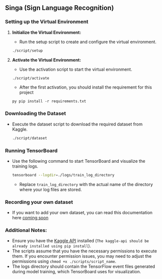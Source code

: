 ## Singa (Sign Language Recognition)

### Setting up the Virtual Environment

1. **Initialize the Virtual Environment:**
    - Run the setup script to create and configure the virtual environment.

    ```sh
    ./script/setup
    ```

2. **Activate the Virtual Environment:**
    - Use the activation script to start the virtual environment.

    ```sh
    ./script/activate
    ```

    - After the first activation, you should install the requirement for this project

    ```
    py pip install -r requirements.txt
    ```

### Downloading the Dataset

  - Execute the dataset script to download the required dataset from Kaggle.

    ```sh
    ./script/dataset
    ```

### Running TensorBoard

  - Use the following command to start TensorBoard and visualize the training logs.

    ```sh
    tensorboard --logdir=./logs/train_log_directory
    ```

    - Replace `train_log_directory` with the actual name of the directory where your log files are stored.

### Recording your own dataset

   - If you want to add your own dataset, you can read this documentation here [coming soon]()

### Additional Notes:

- Ensure you have the [Kaggle API](https://github.com/Kaggle/kaggle-api) installed (`The kaggle-api should be already installed using pip install`).
- The scripts assume that you have the necessary permissions to execute them. If you encounter permission issues, you may need to adjust the permissions using `chmod +x ./scripts/script_name`.
- The logs directory should contain the TensorFlow event files generated during model training, which TensorBoard uses for visualization.
